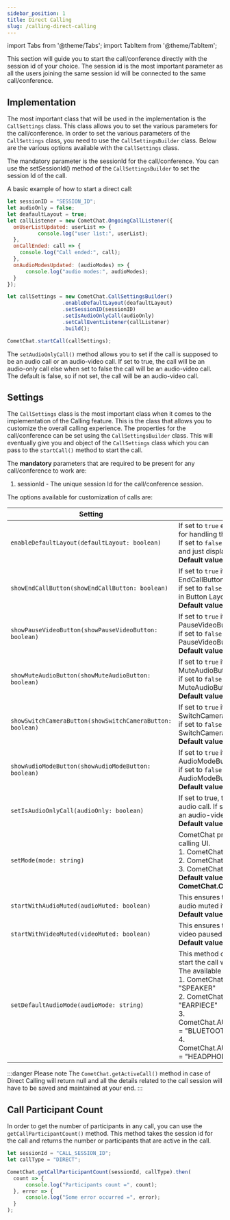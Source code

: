 ```yaml
---
sidebar_position: 1
title: Direct Calling
slug: /calling-direct-calling
---
```


import Tabs from '@theme/Tabs';
import TabItem from '@theme/TabItem';

This section will guide you to start the call/conference directly with the session id of your choice. The session id is the most important parameter as all the users joining the same session id will be connected to the same call/conference.

## Implementation

The most important class that will be used in the implementation is the `CallSettings` class. This class allows you to set the various parameters for the call/conference. In order to set the various parameters of the `CallSettings` class, you need to use the `CallSettingsBuilder` class. Below are the various options available with the `CallSettings` class.

The mandatory parameter is the sessionId for the call/conference. You can use the setSessionId() method of the `CallSettingsBuilder` to set the session Id of the call.

A basic example of how to start a direct call:

<Tabs>
<TabItem value="Javascript" label="Javascript">

  ```javascript
let sessionID = "SESSION_ID";
let audioOnly = false;
let deafaultLayout = true;
let callListener = new CometChat.OngoingCallListener({
  	onUserListUpdated: userList => {
			console.log("user list:", userList);
    },
    onCallEnded: call => {
      console.log("Call ended:", call);
    },
    onAudioModesUpdated: (audioModes) => {
        console.log("audio modes:", audioModes);
    }
});

let callSettings = new CometChat.CallSettingsBuilder()
                    .enableDefaultLayout(deafaultLayout)
                    .setSessionID(sessionID)
                    .setIsAudioOnlyCall(audioOnly)
                    .setCallEventListener(callListener)
                    .build();

CometChat.startCall(callSettings);
  ```
</TabItem>
</Tabs>



The `setAudioOnlyCall()` method allows you to set if the call is supposed to be an audio call or an audio-video call. If set to true, the call will be an audio-only call else when set to false the call will be an audio-video call. The default is false, so if not set, the call will be an audio-video call.

## Settings

The `CallSettings` class is the most important class when it comes to the implementation of the Calling feature. This is the class that allows you to customize the overall calling experience. The properties for the call/conference can be set using the `CallSettingsBuilder` class. This will eventually give you and object of the `CallSettings` class which you can pass to the `startCall()` method to start the call.

The **mandatory** parameters that are required to be present for any call/conference to work are:

1. sessionId - The unique session Id for the call/conference session.

The options available for customization of calls are:

| Setting | Description | 
| ---- | ---- | 
| `enableDefaultLayout(defaultLayout: boolean)` | If set to `true` enables the default layout for handling the call operations. <br/>If set to `false` it hides the button layout and just displays the Call View.<br/>**Default value = true** | 
| `showEndCallButton(showEndCallButton: boolean)` | If set to `true` it displays the EndCallButton in Button Layout. <br/>if set to `false` it hides the EndCallButton in Button Layout.<br/>**Default value = true** | 
| `showPauseVideoButton(showPauseVideoButton: boolean)` | If set to `true` it displays the PauseVideoButton in Button Layout. <br/>if set to `false` it hides the PauseVideoButton in Button Layout.<br/>**Default value = true** | 
| `showMuteAudioButton(showMuteAudioButton: boolean)` | If set to `true` it displays the MuteAudioButton in Button Layout. <br/>if set to `false` it hides the MuteAudioButton in Button Layout.<br/>**Default value = true** | 
| `showSwitchCameraButton(showSwitchCameraButton: boolean)` | If set to `true` it displays the SwitchCameraButton in Button Layout.<br/>if set to `false` it hides the SwitchCameraButton in Button Layout.<br/>**Default value = true** | 
| `showAudioModeButton(showAudioModeButton: boolean)` | If set to `true` it displays the AudioModeButton in Button Layout.<br/>if set to `false` it hides the AudioModeButton in Button Layout.<br/>**Default value = true** | 
| `setIsAudioOnlyCall(audioOnly: boolean)` | If set to true, the call will be strictly an audio call. If ser to false, the call will be an audio-video call.<br/>**Default value = false** | 
| `setMode(mode: string)` | CometChat provides 3 options for the calling UI.<br/>1. CometChat.CALL_MODE.DEFAULT<br/>2. CometChat.CALL_MODE.SPOTLIGHT<br/>3. CometChat.CALL_MODE.SINGLE<br/>**Default value = CometChat.CALL_MODE.DEFAULT** | 
| `startWithAudioMuted(audioMuted: boolean)` | This ensures the call is started with the audio muted if set to true.<br/>**Default value = false** | 
| `startWithVideoMuted(videoMuted: boolean)` | This ensures the call is started with the video paused if set to true.<br/>**Default value = false** | 
| `setDefaultAudioMode(audioMode: string)` | This method can be used if you wish to start the call with a specific audio mode. The available options are <br/>1. CometChat.AUDIO_MODE.SPEAKER = "SPEAKER"<br/>2. CometChat.AUDIO_MODE.EARPIECE = "EARPIECE"<br/>3. CometChat.AUDIO_MODE.BLUETOOTH = "BLUETOOTH"<br/>4. CometChat.AUDIO_MODE.HEADPHONES = "HEADPHONES" | 


:::danger Please note
 The `CometChat.getActiveCall()` method in case of Direct Calling will return null and all the details related to the call session will have to be saved and maintained at your end.
:::

## Call Participant Count

In order to get the number of participants in any call, you can use the `getCallParticipantCount()` method. This method takes the session id for the call and returns the number or participants that are active in the call.

<Tabs>
<TabItem value="Javascript" label="Javascript">

  ```javascript
let sessionId = "CALL_SESSION_ID";
let callType = "DIRECT";

CometChat.getCallParticipantCount(sessionId, callType).then(
	count => {
		console.log("Participants count =", count);
	}, error => {
		console.log("Some error occurred =", error);
	}
); 
  ```
</TabItem>
</Tabs>
